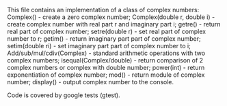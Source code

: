 This file contains an implementation of a class of complex numbers:
Complex() - create a zero complex number;
Complex(double r, double i) - create complex number with real part r and imaginary part i;
getre() - return real part of complex number;
setre(double r) - set real part of complex number to r;
getim() - return imaginary part part of complex number;
setim(double ri) - set imaginary part part of complex number to i;
Add/sub/mul/cdiv(Complex) - standard arithmetic operations with two complex numbers;
isequal(Complex/double) - return comparison of 2 complex numbers or complex with double number;
power(int) - return exponentiation of complex number;
mod() - return module of complex number;
display() - output complex number to the console.

Сode is covered by google tests (gtest).
